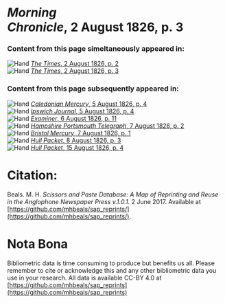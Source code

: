 # *Morning Chronicle*, 2 August 1826, p. 3  
  
### Content from this page simeltaneously appeared in:  
![Hand](http://scissorsandpaste.net/wp-content/uploads/2017/06/smallhandpointer.png) [*The Times*, 2 August 1826, p. 2](https://mhbeals.github.io/sap_html/The-Times/The-Times-2-August-1826-p-2)  
![Hand](http://scissorsandpaste.net/wp-content/uploads/2017/06/smallhandpointer.png) [*The Times*, 2 August 1826, p. 3](https://mhbeals.github.io/sap_html/The-Times/The-Times-2-August-1826-p-3)  
  
### Content from this page subsequently appeared in:  
![Hand](http://scissorsandpaste.net/wp-content/uploads/2017/06/smallhandpointer.png) [*Caledonian Mercury*, 5 August 1826, p. 4](https://mhbeals.github.io/sap_html/Caledonian-Mercury/Caledonian-Mercury-5-August-1826-p-4)  
![Hand](http://scissorsandpaste.net/wp-content/uploads/2017/06/smallhandpointer.png) [*Ipswich Journal*, 5 August 1826, p. 4](https://mhbeals.github.io/sap_html/Ipswich-Journal/Ipswich-Journal-5-August-1826-p-4)  
![Hand](http://scissorsandpaste.net/wp-content/uploads/2017/06/smallhandpointer.png) [*Examiner*, 6 August 1826, p. 11](https://mhbeals.github.io/sap_html/Examiner/Examiner-6-August-1826-p-11)  
![Hand](http://scissorsandpaste.net/wp-content/uploads/2017/06/smallhandpointer.png) [*Hampshire Portsmouth Telegraph*, 7 August 1826, p. 2](https://mhbeals.github.io/sap_html/Hampshire-Portsmouth-Telegraph/Hampshire-Portsmouth-Telegraph-7-August-1826-p-2)  
![Hand](http://scissorsandpaste.net/wp-content/uploads/2017/06/smallhandpointer.png) [*Bristol Mercury*, 7 August 1826, p. 1](https://mhbeals.github.io/sap_html/Bristol-Mercury/Bristol-Mercury-7-August-1826-p-1)  
![Hand](http://scissorsandpaste.net/wp-content/uploads/2017/06/smallhandpointer.png) [*Hull Packet*, 8 August 1826, p. 3](https://mhbeals.github.io/sap_html/Hull-Packet/Hull-Packet-8-August-1826-p-3)  
![Hand](http://scissorsandpaste.net/wp-content/uploads/2017/06/smallhandpointer.png) [*Hull Packet*, 15 August 1826, p. 4](https://mhbeals.github.io/sap_html/Hull-Packet/Hull-Packet-15-August-1826-p-4)  


# Citation: 

Beals. M. H. *Scissors and Paste Database: A Map of Reprinting and Reuse in the Anglophone Newspaper Press v.1.0.1.* 2 June 2017. Available at [https://github.com/mhbeals/sap_reprints/](https://github.com/mhbeals/sap_reprints/). 

# Nota Bona

Bibliometric data is time consuming to produce but benefits us all. Please remember to cite or acknowledge this and any other bibliometric data you use in your research. All data is available CC-BY 4.0 at [https://github.com/mhbeals/sap_reprints](https://github.com/mhbeals/sap_reprints)